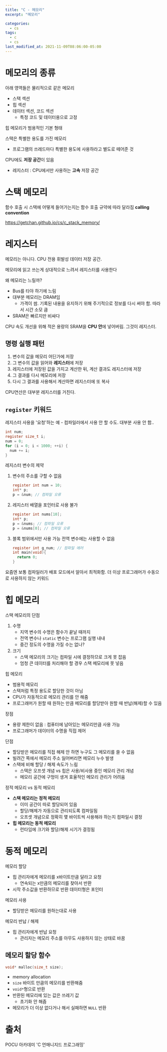 ```yaml
---
title: "C - 메모리"
excerpt: "메모리"

categories:
  - cs
tags:
  - c
  - cs
last_modified_at: 2021-11-09T08:06:00-05:00
---
```


# 메모리의 종류

아래 영역들은 물리적으로 같은 메모리

- 스택 섹션
- 힙 섹션
- 데이터 섹션, 코드 섹션
  - 특정 코드 및 데이터용으로 고정

힙 메모리가 범용적인 기본 형태

스택은 특별한 용도를 가진 메모리

- 프로그램의 쓰레드마다 특별한 용도에 사용하라고 별도로 떼어준 것

CPU에도 **저장 공간**이 있음

- 레지스터 : CPU에서만 사용하는 **고속** 저장 공간

# 스택 메모리

함수 호출 시 스택에 어떻게 들어가는지는 함수 호출 규약에 따라 달라짐 **calling convention**

https://getchan.github.io/cs/c_stack_memory/

# 레지스터

메모리는 아니다. CPU 전용 휘발성 데이터 저장 공간.

메모리에 읽고 쓰는게 상대적으로 느려서 레지스터를 사용한다

왜 메모리는 느릴까?

- Bus를 타야 하기에 느림
- 대부분 메모리는 DRAM임
  - 가격이 쌈. 기록된 내용을 유지하기 위해 주기적으로 정보를 다시 써야 함. 따라서 시간 소모 큼
- SRAM은 빠르지만 비싸다

CPU 속도 개선을 위해 적은 용량의 SRAM을 **CPU 안**에 넣어버림. 그것이 레지스터.

## 명령 실행 패턴

1. 변수의 값을 메모리 어딘가에 저장
2. 그 변수의 값을 읽어와 **레지스터**에 저장
3. 레지스터에 저장된 값을 가지고 계산한 뒤, 계산 결과도 레지스터에 저장
4. 그 결과를 다시 메모리에 저장
5. 다시 그 결과를 사용해서 계산하면 레지스터에 또 복사

CPU연산은 대부분 레지스터를 거친다.

## `register` 키워드

레지스터 사용을 '요청'하는 예  - 컴파일러에서 사용 안 할 수도. 대부분 사용 안 함..

```c
int num;
register size_t i;
num = 0;
for (i = 0; i < 1000; ++i) {
  num += i;
}
```

레지스터 변수의 제약

1. 변수의 주소를 구할 수 없음

   ```c
   register int num = 10;
   int* p;
   p = &num; // 컴파일 오류
   ```

2. 레지스터 배열을 포인터로 사용 불가

   ```c
   register int nums[10];
   int* p;
   p = &nums; // 컴파일 오류
   p = &nums[0]; // 컴파일 오류
   ```

3. 블록 범위에서만 사용 가능
   전역 변수에는 사용할 수 없음

   ```c
   register int g_num; // 컴파일 에러
   int main(void){
     return 0;
   }
   ```

요즘엔 보통 컴파일러가 배포 모드에서 알아서 최적화함. 더 이상 프로그래머가 수동으로 사용하지 않는 키워드

# 힙 메모리

스택 메모리의 단점

1. 수명
   - 지역 변수의 수명은 함수가 끝날 때까지
   - 전역 변수나 `static` 변수는 프로그램 실행 내내
   - 중간 정도의 수명을 가질 수는 없나?
2. 크기
   - 스택 메모리의 크기는 컴파일 시에 결정하므로 크게 못 잡음
   - 엄청 큰 데이터를 처리해야 할 경우 스택 메모리에 못 넣음

힙 메모리

- 범용적 메모리
- 스택처럼 특정 용도로 할당한 것이 아님
- CPU가 자동적으로 메모리 관리를 안 해줌
- 프로그래머가 원할 때 원하는 만큼 메모리를 할당받아 원할 때 반납(해제)할 수 있음

장점

- 용량 제한이 없음 : 컴퓨터에 남아있는 메모리만큼 사용 가능
- 프로그래머가 데이터의 수명을 직접 제어

단점

- 할당받은 메모리를 직접 해제 안 하면 누구도 그 메모리를 쓸 수 없음
- 빌려간 쪽에서 메모리 주소 잃어버리면 메모리 누수 발생
- 스택에 비해 할당 / 해제 속도가 느림
  - 스택은 오프셋 개념 vs 힙은 사용/비사용 중인 메모리 관리 개념
  - 메모리 공간에 구멍이 생겨 효율적인 메모리 관리가 어려움

정적 메모리 vs 동적 메모리

- **스택 메모리는 정적 메모리**
  - 이미 공간이 따로 할당되어 있음
  - 할당/해제가 자동으로 관리되도록 컴파일됨
  - 오프셋 개념으로 정확히 몇 바이트씩 사용해랴 하는지 컴파일시 결정
- **힙 메모리는 동적 메모리**
  - 런타임에 크기와 할당/해제 시기가 결정됨

# 동적 메모리

메모리 할당

- 힙 관리자에게 메모리를 x바이트만큼 달라고 요청
  - 연속되는 x만큼의 메모리를 찾아서 반환
- 시작 주소값을 반환하므로 반환 데이터형은 포인터

메모리 사용

- 할당받은 메모리를 원하는대로 사용

메모리 반납 / 해제

- 힙 관리자에게 반납 요청
  - 관리자는 메모리 주소를 아무도 사용하지 않는 상태로 바꿈

## 메모리 할당 함수

```c
void* malloc(size_t size);
```

- memory allocation
- `size` 바이트 만큼의 메모리를 반환해줌
- `void*`형으로 반환
- 반환된 메모리에 있는 값은 쓰레기 값
  - 초기화 안 해줌
- 메모리가 더 이상 없다거나 해서 실패하면 `NULL` 반환

# 출처

POCU 아카데미 'C 언매니지드 프로그래밍'



